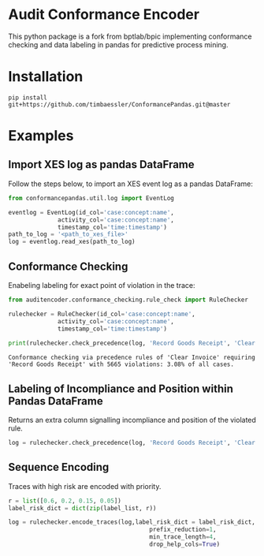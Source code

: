# Audit Conformance Encoder
This python package is a fork from bptlab/bpic implementing conformance checking and data labeling in pandas for predictive process mining.

# Installation
``
pip install git+https://github.com/timbaessler/ConformancePandas.git@master
``

# Examples

## Import XES log as pandas DataFrame
Follow the steps below, to import an XES event log as a pandas DataFrame:
```python
from conformancepandas.util.log import EventLog

eventlog = EventLog(id_col='case:concept:name', 
              activity_col='case:concept:name', 
              timestamp_col='time:timestamp')
path_to_log = '<path_to_xes_file>'
log = eventlog.read_xes(path_to_log)
```

## Conformance Checking
Enabeling labeling for exact point of violation in the trace:

```python
from auditencoder.conformance_checking.rule_check import RuleChecker

rulechecker = RuleChecker(id_col='case:concept:name', 
              activity_col='case:concept:name', 
              timestamp_col='time:timestamp')
         
print(rulechecker.check_precedence(log, 'Record Goods Receipt', 'Clear Invoice', label=False))

```
``
Conformance checking via precedence rules of 'Clear Invoice' requiring 'Record Goods Receipt' with 5665 violations: 3.08% of all cases.
``

## Labeling of Incompliance and Position within Pandas DataFrame
Returns an extra column signalling incompliance and position of the violated rule.

```python
log = rulechecker.check_precedence(log, 'Record Goods Receipt', 'Clear Invoice', label=True)
```

## Sequence Encoding
Traces with high risk are encoded with priority.
```python
r = list([0.6, 0.2, 0.15, 0.05])
label_risk_dict = dict(zip(label_list, r))

log = rulechecker.encode_traces(log,label_risk_dict = label_risk_dict, 
                                        prefix_reduction=1,
                                        min_trace_length=4, 
                                        drop_help_cols=True)

```


